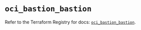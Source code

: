 # `oci_bastion_bastion`

Refer to the Terraform Registry for docs: [`oci_bastion_bastion`](https://registry.terraform.io/providers/hashicorp/oci/7.19.0/docs/resources/bastion_bastion).
